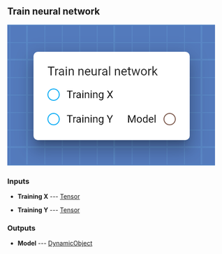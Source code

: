 ## Train neural network



![Train neural network](assets/img/cards/trainNeuralNetwork.png)


### Inputs


* **Training X** --- [Tensor](types/Tensor.html)

  

* **Training Y** --- [Tensor](types/Tensor.html)

  





### Outputs


* **Model** --- [DynamicObject](types/DynamicObject.html)

  




